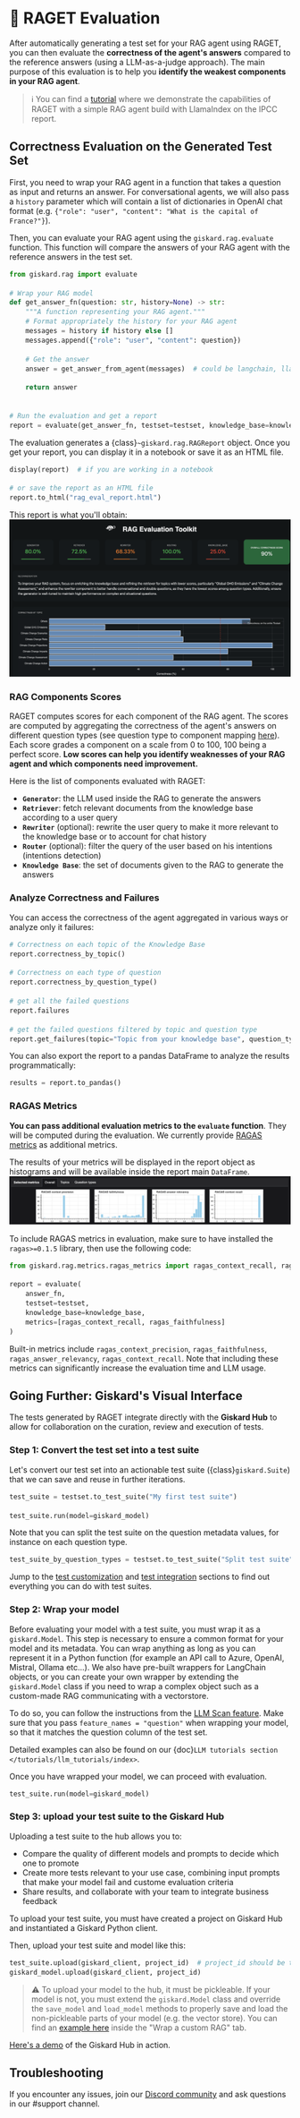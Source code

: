 # 🥇 RAGET Evaluation

After automatically generating a test set for your RAG agent using RAGET, you can then evaluate the **correctness 
of the agent's answers** compared to the reference answers (using a LLM-as-a-judge approach). The main purpose
of this evaluation is to help you **identify the weakest components in your RAG agent**.

> ℹ️ You can find a [tutorial](../../../reference/notebooks/RAGET.ipynb) where we demonstrate the capabilities of RAGET with a simple RAG agent build with LlamaIndex
> on the IPCC report.  

## Correctness Evaluation on the Generated Test Set

First, you need to wrap your RAG agent in a function that takes a question as input and returns an answer. For
conversational agents, we will also pass a `history` parameter which will contain a list of dictionaries in OpenAI chat
format (e.g. `{"role": "user", "content": "What is the capital of France?"}`).

Then, you can evaluate your RAG agent using the `giskard.rag.evaluate` function. This function will compare the answers
of your RAG agent with the reference answers in the test set.

```python
from giskard.rag import evaluate

# Wrap your RAG model
def get_answer_fn(question: str, history=None) -> str:
    """A function representing your RAG agent."""
    # Format appropriately the history for your RAG agent
    messages = history if history else []
    messages.append({"role": "user", "content": question})

    # Get the answer
    answer = get_answer_from_agent(messages)  # could be langchain, llama_index, etc.

    return answer


# Run the evaluation and get a report
report = evaluate(get_answer_fn, testset=testset, knowledge_base=knowledge_base)
```

The evaluation generates a {class}`~giskard.rag.RAGReport` object. Once you get your report, you can display it in a
notebook or save it as an HTML file.

```python
display(report)  # if you are working in a notebook

# or save the report as an HTML file
report.to_html("rag_eval_report.html")
```

This report is what you'll obtain:
![image](../../../_static/raget.png)


### RAG Components Scores

RAGET computes scores for each component of the RAG agent. The scores are computed by aggregating the correctness 
of the agent's answers on different question types (see question type to component mapping [here](q_types)). 
Each score grades a component on a scale from 0 to 100, 100 being a perfect score. **Low scores can help you identify 
weaknesses of your RAG agent and which components need improvement.**

Here is the list of components evaluated with RAGET:
- **`Generator`**: the LLM used inside the RAG to generate the answers
- **`Retriever`**: fetch relevant documents from the knowledge base according to a user query
- **`Rewriter`** (optional): rewrite the user query to make it more relevant to the knowledge base or to account for chat history
- **`Router`** (optional): filter the query of the user based on his intentions (intentions detection)
- **`Knowledge Base`**: the set of documents given to the RAG to generate the answers


### Analyze Correctness and Failures

You can access the correctness of the agent aggregated in various ways or analyze only it failures: 

```python
# Correctness on each topic of the Knowledge Base
report.correctness_by_topic()

# Correctness on each type of question
report.correctness_by_question_type()

# get all the failed questions
report.failures

# get the failed questions filtered by topic and question type
report.get_failures(topic="Topic from your knowledge base", question_type="simple")
```

You can also export the report to a pandas DataFrame to analyze the results programmatically:

```python
results = report.to_pandas()
```

### RAGAS Metrics

**You can pass additional evaluation metrics to the `evaluate` function**. They will be computed during the evaluation. 
We currently provide [RAGAS metrics](https://docs.ragas.io/en/latest/concepts/metrics/index.html) as additional metrics.

The results of your metrics will be displayed in the report object as histograms and will be available inside the report main `DataFrame`. 
![image](../../../_static/ragas_metrics.png)

To include RAGAS metrics in evaluation, make sure to have installed the `ragas>=0.1.5` library, then use the following code:

```python
from giskard.rag.metrics.ragas_metrics import ragas_context_recall, ragas_faithfulness

report = evaluate(
    answer_fn,
    testset=testset,
    knowledge_base=knowledge_base,
    metrics=[ragas_context_recall, ragas_faithfulness]
)
```

Built-in metrics include `ragas_context_precision`, `ragas_faithfulness`, `ragas_answer_relevancy`,
`ragas_context_recall`. Note that including these metrics can significantly increase the evaluation time and LLM usage.



## Going Further: Giskard's Visual Interface 

The tests generated by RAGET integrate directly with the **Giskard Hub** to allow for collaboration on the curation, 
review and execution of tests.

### Step 1: Convert the test set into a test suite
Let's convert our test set into an actionable test suite ({class}`giskard.Suite`) that we can save and reuse in further iterations.

```python
test_suite = testset.to_test_suite("My first test suite")

test_suite.run(model=giskard_model)
```

Note that you can split the test suite on the question metadata values, for instance on each question type. 

```python
test_suite_by_question_types = testset.to_test_suite("Split test suite", slicing_metadata=["question_type"])
```

Jump to the [test customization](https://docs.giskard.ai/en/stable/open_source/customize_tests/index.html)
and [test integration](https://docs.giskard.ai/en/stable/open_source/integrate_tests/index.html) sections to find out
everything you can do with test suites.

### Step 2: Wrap your model
Before evaluating your model with a test suite, you must wrap it as a `giskard.Model`. This step is necessary to ensure a common format for your model and its metadata. You can wrap anything as long as you can represent it in a Python function (for example an API call to Azure, OpenAI, Mistral, Ollama etc...). We also have pre-built wrappers for LangChain objects, or you can create your own wrapper by extending the `giskard.Model` class if you need to wrap a complex object such as a custom-made RAG communicating with a vectorstore.

To do so, you can follow the instructions from the [LLM Scan feature](../scan/scan_llm/index.md#step-1-wrap-your-model). Make sure that you pass `feature_names = "question"` when wrapping your model, so that it matches the question column of the test set.

Detailed examples can also be found on our {doc}`LLM tutorials section </tutorials/llm_tutorials/index>`.

Once you have wrapped your model, we can proceed with evaluation.

```python
test_suite.run(model=giskard_model)
```

### Step 3: upload your test suite to the Giskard Hub

Uploading a test suite to the hub allows you to:
* Compare the quality of different models and prompts to decide which one to promote
* Create more tests relevant to your use case, combining input prompts that make your model fail and custome evaluation criteria
* Share results, and collaborate with your team to integrate business feedback

To upload your test suite, you must have created a project on Giskard Hub and instantiated a Giskard Python client.

Then, upload your test suite and model like this:
```python
test_suite.upload(giskard_client, project_id)  # project_id should be the id of the Giskard project in which you want to upload your suite
giskard_model.upload(giskard_client, project_id)
```

> ⚠️ To upload your model to the hub, it must be pickleable. If your model is not, you must extend the `giskard.Model` class and override the `save_model` and `load_model` methods to properly save and load the non-pickleable parts of your model (e.g. the vector store). You can find an [example here](../scan/scan_llm/index.md#step-1-wrap-your-model) inside the "Wrap a custom RAG" tab.

[Here's a demo](https://huggingface.co/spaces/giskardai/giskard) of the Giskard Hub in action.



## Troubleshooting
If you encounter any issues, join our [Discord community](https://discord.gg/fkv7CAr3FE) and ask questions in our #support channel.

